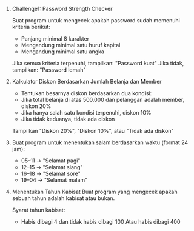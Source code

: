 1. Challenge1: Password Strength Checker

    Buat program untuk mengecek apakah password sudah memenuhi kriteria berikut:

    - Panjang minimal 8 karakter
    - Mengandung minimal satu huruf kapital
    - Mengandung minimal satu angka

    Jika semua kriteria terpenuhi, tampilkan: "Password kuat"
    Jika tidak, tampilkan: "Password lemah"

2. Kalkulator Diskon Berdasarkan Jumlah Belanja dan Member

    - Tentukan besarnya diskon berdasarkan dua kondisi:
    - Jika total belanja di atas 500.000 dan pelanggan adalah member, diskon 20%
    - Jika hanya salah satu kondisi terpenuhi, diskon 10%
    - Jika tidak keduanya, tidak ada diskon

    Tampilkan "Diskon 20%", "Diskon 10%", atau "Tidak ada diskon"

3. Buat program untuk menentukan salam berdasarkan waktu (format 24 jam):

    - 05–11 → "Selamat pagi"
    - 12–15 → "Selamat siang"
    - 16–18 → "Selamat sore"
    - 19–04 → "Selamat malam"

4. Menentukan Tahun Kabisat
    Buat program yang mengecek apakah sebuah tahun adalah kabisat atau bukan.

    Syarat tahun kabisat:

    - Habis dibagi 4 dan tidak habis dibagi 100 Atau habis dibagi 400